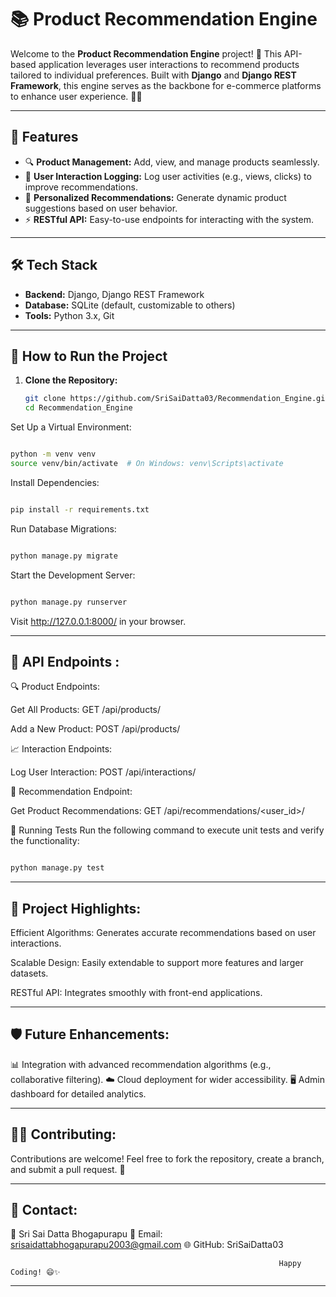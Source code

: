 # 📚 Product Recommendation Engine
  Welcome to the **Product Recommendation Engine** project! 🚀 This API-based application leverages user interactions to recommend products tailored to individual preferences. Built with **Django** and **Django REST Framework**, this engine serves as the backbone for e-commerce platforms to enhance user experience. 🛒✨

---

## 📝 Features

- 🔍 **Product Management:** Add, view, and manage products seamlessly.
- 🤝 **User Interaction Logging:** Log user activities (e.g., views, clicks) to improve recommendations.
- 🎯 **Personalized Recommendations:** Generate dynamic product suggestions based on user behavior.
- ⚡ **RESTful API:** Easy-to-use endpoints for interacting with the system.

---

## 🛠️ Tech Stack

- **Backend:** Django, Django REST Framework
- **Database:** SQLite (default, customizable to others)
- **Tools:** Python 3.x, Git

---

## 🚀 How to Run the Project

1. **Clone the Repository:**
   ```bash
   git clone https://github.com/SriSaiDatta03/Recommendation_Engine.git
   cd Recommendation_Engine
Set Up a Virtual Environment:
  ```bash

python -m venv venv
source venv/bin/activate  # On Windows: venv\Scripts\activate
```

Install Dependencies:

  ```bash

pip install -r requirements.txt
```
Run Database Migrations:

  ```bash

python manage.py migrate
```
Start the Development Server:

  ```bash

python manage.py runserver
```
Visit http://127.0.0.1:8000/ in your browser.

---

📡 API Endpoints :
-
🔍 Product Endpoints:

Get All Products:
GET /api/products/

Add a New Product:
POST /api/products/

📈 Interaction Endpoints:

Log User Interaction: POST /api/interactions/

🎯 Recommendation Endpoint:

Get Product Recommendations:
GET /api/recommendations/<user_id>/

🧪 Running Tests
Run the following command to execute unit tests and verify the functionality:

```bash

python manage.py test
```
---
🌟 Project Highlights:
-
Efficient Algorithms: Generates accurate recommendations based on user interactions.

Scalable Design: Easily extendable to support more features and larger datasets.

RESTful API: Integrates smoothly with front-end applications.

---
🛡️ Future Enhancements:
-
📊 Integration with advanced recommendation algorithms (e.g., collaborative filtering).
☁️ Cloud deployment for wider accessibility.
🖥️ Admin dashboard for detailed analytics.

---
🧑‍💻 Contributing:
-
Contributions are welcome! Feel free to fork the repository, create a branch, and submit a pull request. 🎉

---
💬 Contact:
-
👤 Sri Sai Datta Bhogapurapu
📧 Email: srisaidattabhogapurapu2003@gmail.com
🌐 GitHub: SriSaiDatta03

                                                                Happy Coding! 😄✨
---
